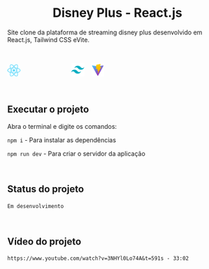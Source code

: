 <h1 align="center">Disney Plus - React.js </h1>

Site clone da plataforma de streaming disney plus desenvolvido em React.js, Tailwind CSS eVite. 

<br>

<img src="src/assets/Images/react.png" alt="logo do react" style="width: 30px; display: inline-block; margin-right: 100px;"> &nbsp;&nbsp; <img src="src/assets/Images/tailwindcss.png" alt="logo do tailwindcss" style="width: 30px; display: inline-block;"> &nbsp;&nbsp; <img src="src/assets/Images/vite.png" alt="logo do tailwindcss" style="width: 30px; display: inline-block;">

<br>

## Executar o projeto

Abra o terminal e digite os comandos:

<code>npm i</code> - Para instalar as dependências

<code>npm run dev</code> - Para criar o servidor da aplicação 

<br>

## Status do projeto

```Markdown
Em desenvolvimento
```

<br>

## Vídeo do projeto

```Markdown
https://www.youtube.com/watch?v=3NHYl0Lo74A&t=591s - 33:02
```
